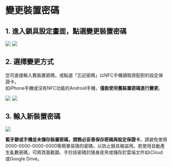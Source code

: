 # 變更裝置密碼

## 1. 進入鎖具設定畫面，點選變更裝置密碼

![](https://userstartw.files.wordpress.com/2018/12/Screenshot_2018-12-21-14-04-22-395_com.userstar.phonekey.png)  ![](https://userstartw.files.wordpress.com/2018/12/Screenshot_2018-12-21-14-09-09-676_com.userstar.phonekey.png)

## 2. 選擇變更方式

您可直接輸入舊裝置密碼，或點選「忘記密碼」以NFC手機讀取原配對的設定保證卡。  
如iPhone手機或沒有NFC功能的Android手機，**僅能使用舊裝置密碼進行變更**。

![](https://userstartw.files.wordpress.com/2018/12/Screenshot_2018-12-21-15-31-49-599_com.userstar.phonekey.png)  ![](https://userstartw.files.wordpress.com/2018/12/Screenshot_2018-12-20-17-22-47-532_com.userstar.phonekey.png)

## 3.  **輸入新裝置密碼**

![](https://userstartw.files.wordpress.com/2018/12/Screenshot_2018-12-20-17-23-02-396_com.userstar.phonekey.png)

**藍牙鎖或手機並未儲存裝置密碼，請務必妥善保存密碼與設定保證卡**。請避免使用0000-0000-0000-0000等簡單易猜的密碼，以防止鎖具被盜用。若使用自動產生亂數密碼，可將頁面截圖、手抄該密碼於隨身皮夾或儲存於雲端文件如iCloud或Google Drive。

